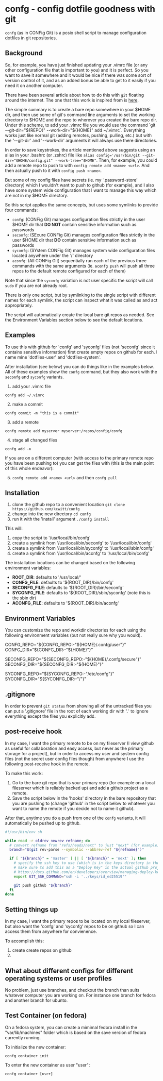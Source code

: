 # confg - config dotfile goodness with git

`confg` (as in CONFig Git) is a posix shell script to manage configuration dotfiles in git repositories.

## Background

So, for example, you have just finished updating your .vimrc file (or any other configuration file that is important to you) and it is perfect. So you want to save it somewhere and it would be nice if there was some sort of version control of it, and as an added bonus be able to get to it easily if you need it on another computer.

There have been several article about how to do this with `git` floating around the internet. The one that this work is inspired from is [here](https://www.atlassian.com/git/tutorials/dotfiles).

The simple summary is to create a bare repo somewhere in your $HOME dir, and then use some of git's command line arguments to set the working directory to $HOME and the repo to wherever you created the bare repo dir. Under this scheme, to add your .vimrc file you would use the command `git --git-dir="${REPO}" --work-dir="${HOME}" add ~/.vimrc`. Everything works just like normal git (adding remotes, pushing, pulling, etc.) but with the '--git-dir' and '--work-dir' arguments it will always use there directories.

In order to save keystrokes, the article mentioned above suggests using an alias in your .bashrc (or .zshrc) file like `alias config='/usr/bin/git --git-dir="$HOME/config.git" --work-tree="$HOME"`. Then, for example, you could add a remote repo to push to with `config remote add <name> <url>`. And then actually push to it with `config push <name>`.

But some of my config files have secrets (ie. my '.password-store' directory) which I wouldn't want to push to github (for example), and I also have some system wide configuration that I want to manage this way which are not in my $HOME directory. 

So this script applies the same concepts, but uses some symlinks to provide four commands:

* `confg`: (CONFig Git) manages configuration files strictly in the user $HOME dir that **DO NOT** contain sensitive information such as passwords
* `seconfg`: (SEcure CONFig Git) manages configuration files strictly in the user $HOME dir that **DO** contain sensitive information such as passwords
* `syconfg`: (SYstem CONFig Git) manages system wide configuration files located anywhere under the '/' directory
* `aconfg`: (All CONFig Git) sequentially run each of the previous three commands with the same arguments (ie. `aconfg push` will push all three repos to the default remote configured for each of them)

Note that since the `syconfg` variation is not user specific the script will call `sudo` if you are not already root.

There is only one script, but by symlinking to the single script with different names for each symlink, the script can inspect what it was called as and act appropriately.

The script will automatically create the local bare git repos as needed. See the Environment Variables section below to see the default locations.

## Examples

To use this with github for 'confg' and 'syconfg' files (not 'seconfg' since it contains sensitive information) first create empty repos on github for each. I name mine 'dotfiles-user' and 'dotfiles-system'.

After installation (see below) you can do things like in the examples below. All of these examples show the `confg` command, but they also work with the `seconfg` and `syconfg` variants.

1. add your .vimrc file

`confg add ~/.vimrc`

2. make a commit

`confg commit -m "this is a commit"`

3. add a remote

`confg remote add myserver myserver:/repos/config/confg`

4. stage all changed files

`confg add -u`

If you are on a different computer (with access to the primary remote repo you have been pushing to) you can get the files with (this is the main point of this whole endeavor):

5. `confg remote add <name> <url>` and then `confg pull`

## Installation

1. clone the github repo to a convenient location
`git clone https://github.com/kcwitt/confg`
2. change into the new directory
`cd confg`
3. run it with the 'install' argument
`./confg install`

This will:

1. copy the script to '/usr/local/bin/confg'
2. create a symlink from '/usr/local/bin/seconfg' to '/usr/local/bin/confg'
3. create a symlink from '/usr/local/bin/syconfg' to '/usr/local/sbin/confg'
4. create a symlink from '/usr/local/bin/aconfg' to '/usr/local/bin/confg'

The installation locations can be changed based on the following environment variables:

* **ROOT_DIR**: defaults to '/usr/local/'
* **CONFG_FILE**: defaults to '${ROOT_DIR}/bin/confg'
* **SECONFG_FILE**: defaults to '${ROOT_DIR}/bin/seconfg'
* **SYCONFG_FILE**: defaults to '${ROOT_DIR}/sbin/syconfg' (note this is the sbin dir)
* **ACONFG_FILE**: defaults to '${ROOT_DIR}/bin/aconfg'

## Environment Variables

You can customize the repo and workdir directories for each using the following environment variables (but not really sure why you would).

CONFG_REPO="${CONFG_REPO:-"${HOME}/.confg/user"}"
CONFG_DIR="${CONFG_DIR:-"${HOME}"}"

SECONFG_REPO="${SECONFG_REPO:-"${HOME}/.confg/secure"}"
SECONFG_DIR="${SECONFG_DIR:-"${HOME}"}"

SYCONFG_REPO="${SYCONFG_REPO:-"/etc/confg"}"
SYCONFG_DIR="${SYCONFG_DIR:-"/"}"

## .gitignore

In order to prevent `git status` from showing all of the untracked files you can put a '.gitignore' file in the root of each working dir with '*.*' to ignore everything except the files you explicitly add.

## post-receive hook

In my case, I want the primary remote to be on my fileserver (I view github as useful for collaboration and easy access, but never as the primary storage for a project), but in order to access my user and system config files (not the secret user config files though) from anywhere I use the following post-receive hook in the remote.

To make this work:

1. Go to the bare git repo that is your primary repo (for example on a local fileserver which is reliably backed up) and add a github project as a remote.
2. Save the script below in the 'hooks' directory in the bare repository that you are pushing to (change 'github' in the script below to whatever you want to name the remote if you decide not to name it github).

After that, anytime you do a push from one of the `confg` variants, it will automatically be pushed up to github.

``` sh
#!/usr/bin/env sh

while read -r oldrev newrev refname; do
  # convert refname from "refs/heads/next" to just "next" (for example)
  branch="$(git rev-parse --symbolic --abbrev-ref "${refname}")"

  if [ "${branch}" = 'master' ] || [ "${branch}" = 'next' ]; then
    # specify the ssh key to use (which is in the keys directory in the repo root directory)
    # make sure to add this as a "Deploy Key" in the actual github project repo
    # https://docs.github.com/en/developers/overview/managing-deploy-keys#deploy-keys
    export GIT_SSH_COMMAND="ssh -i '../keys/id_ed25519'"

    git push github "${branch}"
  fi
done
```

## Setting things up

In my case, I want the primary repos to be located on my local fileserver, but also want the 'confg' and 'syconfg' repos to be on github so I can access them from anywhere for convienence.


To accomplish this:

1. create create repos on github
2. 

## What about different configs for different operating systems or user profiles

No problem, just use branches, and checkout the branch than suits whatever computer you are working on. For instance one branch for fedora and another branch for ubunto.

## Test Container (on fedora)

On a fedora system, you can create a mimimal fedora install in the "var/lib/machines" folder which is based on the save version of fedora currently running.

To initialize the new container:

`confg container init`

To enter the new container as user "user":

`confg container [user]`
